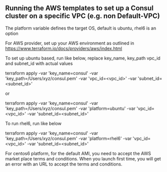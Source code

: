 ## Running the AWS templates to set up a Consul cluster on a specific VPC (e.g. non Default-VPC)

The platform variable defines the target OS, default is ubuntu, rhel6 is an option

For AWS provider, set up your AWS environment as outlined in https://www.terraform.io/docs/providers/aws/index.html

To set up ubuntu based, run like below, replace key_name, key_path vpc_id and subnet_id with actual values

terraform apply -var 'key_name=consul' -var 'key_path=/Users/xyz/consul.pem' -var 'vpc_id=<vpc_id>' -var 'subnet_id=<subnet_id>'

or 

terraform apply -var 'key_name=consul' -var 'key_path=/Users/xyz/consul.pem' -var 'platform=ubuntu' -var 'vpc_id=<vpc_id>' -var 'subnet_id=<subnet_id>'

To run rhel6, run like below

terraform apply -var 'key_name=consul' -var 'key_path=/Users/xyz/consul.pem' -var 'platform=rhel6' -var 'vpc_id=<vpc_id>' -var 'subnet_id=<subnet_id>'

For centos6 platform, for the default AMI, you need to accept the AWS market place terms and conditions. When you launch first time, you will get an error with an URL to accept the terms and conditions.
